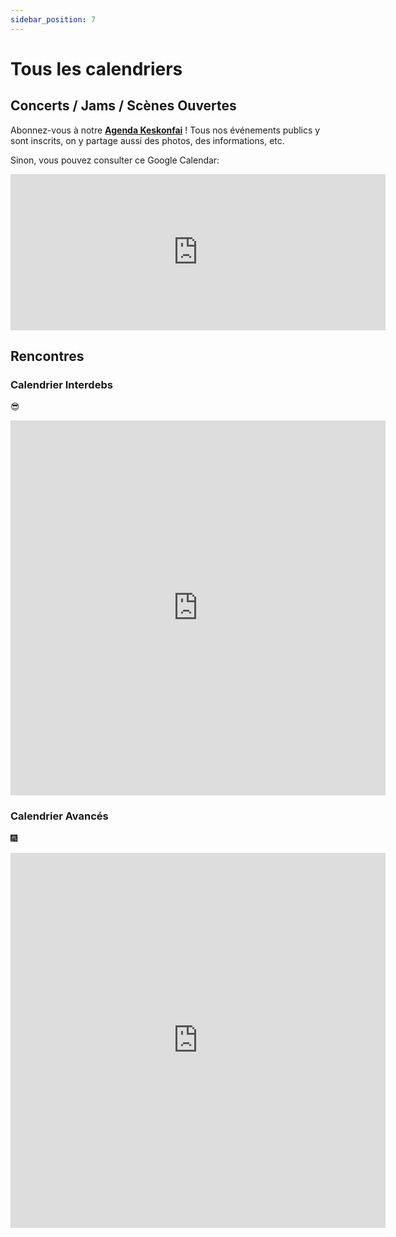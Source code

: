 ```yaml
---
sidebar_position: 7
---
```


# Tous les calendriers

## Concerts / Jams / Scènes Ouvertes

Abonnez-vous à notre **[Agenda Keskonfai](https://keskonfai.fr/@asso_zikapanam)** ! Tous nos événements publics y sont inscrits, on y partage aussi des photos, des informations, etc.

Sinon, vous pouvez consulter ce Google Calendar:

<iframe src="https://calendar.google.com/calendar/embed?height=250&wkst=2&ctz=Europe%2FParis&bgcolor=%23ffffff&mode=AGENDA&showTz=0&showCalendars=0&showTabs=0&showPrint=0&title=Soir%C3%A9es%20Asso%20Zikapanam&src=ZDE4MjkyNTFjMmU0N2I3N2ZiYTIxNWY4ZmZhMWQxNDZkOTk4NzNmMDI2ZTM5NmM2MjQzM2QzZTZkZDA5MWE0NUBncm91cC5jYWxlbmRhci5nb29nbGUuY29t&color=%233F51B5" width="600" height="250" frameborder="0" scrolling="no"></iframe>

## Rencontres

### Calendrier Interdebs

 😎

<iframe src="https://calendar.google.com/calendar/embed?height=600&wkst=2&ctz=Europe%2FParis&bgcolor=%23ffffff&title=Toutes%20les%20rencontres%20interdebs&showPrint=0&showCalendars=0&mode=AGENDA&showTabs=0&src=MmdzMnNmamNraHBvMnBnYWpsaHQxZDZkNWtmbTFiY2FAaW1wb3J0LmNhbGVuZGFyLmdvb2dsZS5jb20&color=%234285F4" width="600" height="600" frameborder="0" scrolling="no"></iframe>

### Calendrier Avancés

 🎆

<iframe src="https://calendar.google.com/calendar/embed?height=600&wkst=2&ctz=Europe%2FParis&bgcolor=%23ffffff&title=Toutes%20les%20rencontres%20avanc%C3%A9s&showPrint=0&showCalendars=0&mode=AGENDA&showTabs=0&src=YWNqbXQwcmprZW9ldWIzaW4zam01NGlucW02bzUwb3VAaW1wb3J0LmNhbGVuZGFyLmdvb2dsZS5jb20&color=%239E69AF" width="600" height="600" frameborder="0" scrolling="no"></iframe>
